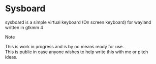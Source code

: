 # Sysboard
sysboard is a simple virtual keyboard (On screen keyboard) for wayland written in gtkmm 4<br>

> [!NOTE]
> This is work in progress and is by no means ready for use.<br>
> This is public in case anyone wishes to help write this with me or pitch ideas.<br>
